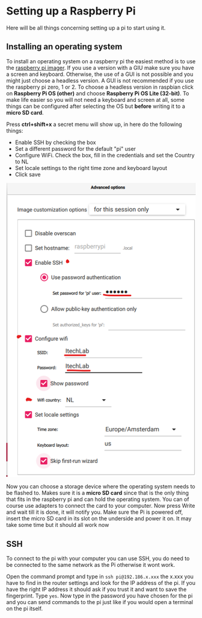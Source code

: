 # Setting up a Raspberry Pi

Here will be all things concerning setting up a pi to start using it.

## Installing an operating system

To install an operating system on a raspberry pi the easiest method is to use the [raspberry pi imager](https://www.raspberrypi.com/software/).
If you use a version with a GIU make sure you have a screen and keyboard. Otherwise, the use of a GUI is not possible and you might just choose a headless version.
A GUI is not recommended if you use the raspberry pi zero, 1 or 2. To choose a headless version in raspbian click on **Raspberry Pi OS (other)** and choose **Raspberry Pi OS Lite (32-bit)**. To make life easier so you will not need a keyboard and screen at all, some things can be configured after selecting the OS but **before** writing it to a **micro SD card**.


Press **ctrl+shift+x** a secret menu will show up, in here do the following things:
- Enable SSH by checking the box
- Set a different password for the default "pi" user
- Configure WiFi. Check the box, fill in the credentials and set the Country to NL
- Set locale settings to the right time zone and keyboard layout
- Click save

<img src="https://github.com/utwente-interaction-lab/MQTT-Communication/blob/main/Images%20Tutorial/PiImagerChanges.png" width="600">

Now you can choose a storage device where the operating system needs to be flashed to. Makes sure it is a **micro SD card** since that is the only thing that fits in the raspberry pi and can hold the operating system. You can of course use adapters to connect the card to your computer.
Now press Write and wait till it is done, it will notify you.
Make sure the Pi is powered off, insert the micro SD card in its slot on the underside and power it on.
It may take some time but it should all work now

## SSH

To connect to the pi with your computer you can use SSH, you do need to be connected to the same network as the Pi otherwise it wont work.

Open the command prompt and type in ```ssh pi@192.186.x.xxx``` the x.xxx you have to find in the router settings and look for the IP address of the pi.
If you have the right IP address it should ask if you trust it and want to save the fingerprint. Type ```yes```. Now type in the password you have chosen for the pi and you can send commands to the pi just like if you would open a terminal on the pi itself.

